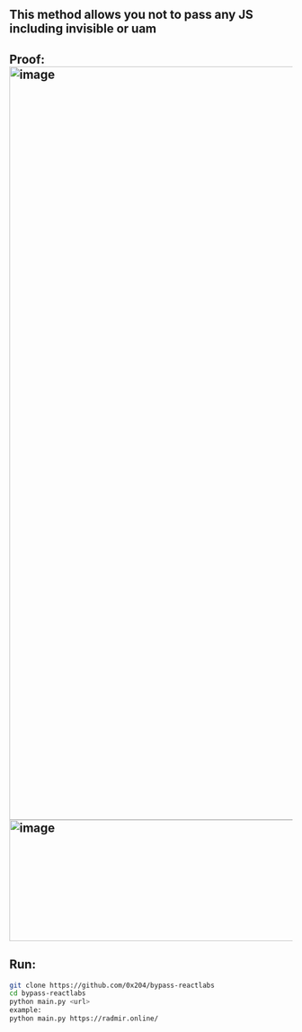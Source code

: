 ## This method allows you not to pass any JS including invisible or uam
## Proof: <img width="1786" height="1342" alt="image" src="https://github.com/user-attachments/assets/d6724075-49b5-4025-9b2b-d257f185a36d" /> <img width="1087" height="216" alt="image" src="https://github.com/user-attachments/assets/3e83d8e9-dab6-49d6-ad35-77f7840bda28" />
## Run:
```bash
git clone https://github.com/0x204/bypass-reactlabs
cd bypass-reactlabs
python main.py <url>
example:
python main.py https://radmir.online/
```
